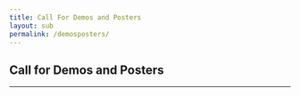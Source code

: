 ```yaml
---
title: Call For Demos and Posters
layout: sub
permalink: /demosposters/
---
```


<h2>Call for Demos and Posters </h2>
<hr/>
